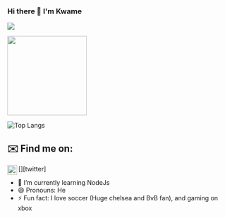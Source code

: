 ### Hi there 👋 I'm Kwame

![](https://visitor-badge.laobi.icu/badge?page_id=Kriss-Kross33.Kriss-Kross33)

<img height="180em" src="https://github-readme-stats.vercel.app/api?username=Kriss-Kross33&show_icons=true&hide_border=true&&count_private=true&include_all_commits=true" />

![Top Langs](https://github-readme-stats.vercel.app/api/top-langs/?username=Kriss-Kross33&layout=compact&theme=default)

## ✉️ Find me on:

[<img align="left" alt="Kriss-Kross33 | Twitter" width="22px" src="https://cdn.jsdelivr.net/npm/simple-icons@v3/
icons/twitter.svg" />][twitter]

- 🌱 I’m currently learning NodeJs
- 😄 Pronouns: He
- ⚡ Fun fact: I love soccer (Huge chelsea and BvB fan), and gaming on xbox

<!--
**Kriss-Kross33/Kriss-Kross33** is a ✨ _special_ ✨ repository because its `README.md` (this file) appears on your GitHub profile.

Here are some ideas to get you started:

- 🔭 I’m currently working on ...
- 🌱 I’m currently learning Node
- 👯 I’m looking to collaborate on ...
- 🤔 I’m looking for help with ...
- 💬 Ask me about ...
- 📫 How to reach me: ...
- 😄 Pronouns: He
- ⚡ Fun fact: I love soccer (Huge chelsea and BvB fan), and gaming on xbox
-->
